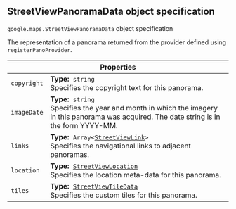 <h2 id="StreetViewPanoramaData">
StreetViewPanoramaData
object specification
</h2><p>
<code><span itemprop="path">google.maps</span>.<span itemprop="name">StreetViewPanoramaData</span></code>
object specification
</p><p>The representation of a panorama returned from the provider defined using <code>registerPanoProvider</code>.</p><div class="devsite-table-wrapper"><table class="properties responsive" summary="interface StreetViewPanoramaData - Properties">
<thead>
<tr><th colspan="2">Properties</th>
</tr></thead>
<tbody>
<tr>
<td><code><span>copyright</span></code></td>
<td><div><strong>Type:</strong>&nbsp; <code>string</code></div>
<div class="desc">Specifies the copyright text for this panorama.</div></td>
</tr>
<tr>
<td><code><span>imageDate</span></code></td>
<td><div><strong>Type:</strong>&nbsp; <code>string</code></div>
<div class="desc">Specifies the year and month in which the imagery in this panorama was acquired. The date string is in the form YYYY-MM.</div></td>
</tr>
<tr>
<td><code><span>links</span></code></td>
<td><div><strong>Type:</strong>&nbsp; <code>Array&lt;<a href="https://github.com/amenadiel/google-maps-documentation/blob/master/docs/StreetViewLink.md">StreetViewLink</a>&gt;</code></div>
<div class="desc">Specifies the navigational links to adjacent panoramas.</div></td>
</tr>
<tr>
<td><code><span>location</span></code></td>
<td><div><strong>Type:</strong>&nbsp; <code><a href="https://github.com/amenadiel/google-maps-documentation/blob/master/docs/StreetViewLocation.md">StreetViewLocation</a></code></div>
<div class="desc">Specifies the location meta-data for this panorama.</div></td>
</tr>
<tr>
<td><code><span>tiles</span></code></td>
<td><div><strong>Type:</strong>&nbsp; <code><a href="https://github.com/amenadiel/google-maps-documentation/blob/master/docs/StreetViewTileData.md">StreetViewTileData</a></code></div>
<div class="desc">Specifies the custom tiles for this panorama.</div></td>
</tr>
</tbody>
</table></div>